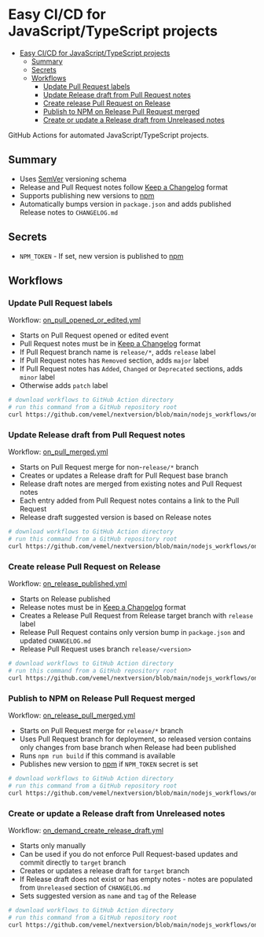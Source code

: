 # Easy CI/CD for JavaScript/TypeScript projects

- [Easy CI/CD for JavaScript/TypeScript projects](#easy-cicd-for-javascripttypescript-projects)
  - [Summary](#summary)
  - [Secrets](#secrets)
  - [Workflows](#workflows)
    - [Update Pull Request labels](#update-pull-request-labels)
    - [Update Release draft from Pull Request notes](#update-release-draft-from-pull-request-notes)
    - [Create release Pull Request on Release](#create-release-pull-request-on-release)
    - [Publish to NPM on Release Pull Request merged](#publish-to-npm-on-release-pull-request-merged)
    - [Create or update a Release draft from Unreleased notes](#create-or-update-a-release-draft-from-unreleased-notes)

GitHub Actions for automated JavaScript/TypeScript projects.

## Summary

- Uses [SemVer](https://semver.org/) versioning schema
- Release and Pull Request notes follow [Keep a Changelog](https://keepachangelog.com/en/1.0.0/) format
- Supports publishing new versions to [npm](https://www.npmjs.com/)
- Automatically bumps version in `package.json` and adds published Release notes to `CHANGELOG.md`

## Secrets

- `NPM_TOKEN` - If set, new version is published to [npm](https://www.npmjs.com/)

## Workflows

### Update Pull Request labels

Workflow: [on_pull_opened_or_edited.yml](nodejs_workflows/on_pull_opened_or_edited.yml)

- Starts on Pull Request opened or edited event
- Pull Request notes must be in [Keep a Changelog](https://keepachangelog.com/en/1.0.0/) format
- If Pull Request branch name is `release/*`, adds `release` label
- If Pull Request notes has `Removed` section, adds `major` label
- If Pull Request notes has `Added`, `Changed` or `Deprecated` sections, adds `minor` label
- Otherwise adds `patch` label

```bash
# download workflows to GitHub Action directory
# run this command from a GitHub repository root
curl https://github.com/vemel/nextversion/blob/main/nodejs_workflows/on_pull_opened_or_edited.yml -o nodejs_workflows/on_pull_opened_or_edited.yml
```

### Update Release draft from Pull Request notes

Workflow: [on_pull_merged.yml](nodejs_workflows/on_pull_merged.yml)

- Starts on Pull Request merge for non-`release/*` branch
- Creates or updates a Release draft for Pull Request base branch
- Release draft notes are merged from existing notes and Pull Request notes
- Each entry added from Pull Request notes contains a link to the Pull Request 
- Release draft suggested version is based on Release notes

```bash
# download workflows to GitHub Action directory
# run this command from a GitHub repository root
curl https://github.com/vemel/nextversion/blob/main/nodejs_workflows/on_pull_merged.yml -o nodejs_workflows/on_pull_merged.yml
```

### Create release Pull Request on Release

Workflow: [on_release_published.yml](nodejs_workflows/on_release_published.yml)

- Starts on Release published
- Release notes must be in [Keep a Changelog](https://keepachangelog.com/en/1.0.0/) format
- Creates a Release Pull Request from Release target branch with `release` label
- Release Pull Request contains only version bump in `package.json` and updated `CHANGELOG.md`
- Release Pull Request uses branch `release/<version>`

```bash
# download workflows to GitHub Action directory
# run this command from a GitHub repository root
curl https://github.com/vemel/nextversion/blob/main/nodejs_workflows/on_release_published.yml -o nodejs_workflows/on_release_published.yml
```

### Publish to NPM on Release Pull Request merged

Workflow: [on_release_pull_merged.yml](nodejs_workflows/on_release_pull_merged.yml)

- Starts on Pull Request merge for `release/*` branch
- Uses Pull Request branch for deployment, so released version contains only changes
  from base branch when Release had been published
- Runs `npm run build` if this command is available
- Publishes new version to [npm](https://www.npmjs.com/) if `NPM_TOKEN` secret is set

```bash
# download workflows to GitHub Action directory
# run this command from a GitHub repository root
curl https://github.com/vemel/nextversion/blob/main/nodejs_workflows/on_release_pull_merged.yml -o nodejs_workflows/on_release_pull_merged.yml
```

### Create or update a Release draft from Unreleased notes

Workflow: [on_demand_create_release_draft.yml](nodejs_workflows/on_demand_create_release_draft.yml)

- Starts only manually
- Can be used if you do not enforce Pull Request-based updates and commit directly to `target` branch
- Creates or updates a release draft for `target` branch
- If Release draft does not exist or has empty notes - notes are populated from `Unreleased` section of `CHANGELOG.md`
- Sets suggested version as `name` and `tag` of the Release

```bash
# download workflows to GitHub Action directory
# run this command from a GitHub repository root
curl https://github.com/vemel/nextversion/blob/main/nodejs_workflows/on_demand_create_release_draft.yml -o nodejs_workflows/on_demand_create_release_draft.yml
```
